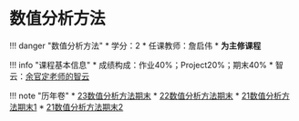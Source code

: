 # 数值分析方法

!!! danger "数值分析方法"
    * 学分：2
    * 任课教师：詹启伟
    * **为主修课程**

!!! info "课程基本信息"
    * 成绩构成：作业40%；Project20%；期末40%
    * 智云：[余官定老师的智云](https://classroom.zju.edu.cn/coursedetail?course_id=42833&tenant_code=112)

!!! note "历年卷"
    * [23数值分析方法期末](https://www.cc98.org/topic/5748177)
    * [22数值分析方法期末](https://www.cc98.org/topic/5455349)
    * [21数值分析方法期末1](https://www.cc98.org/topic/5237703)
    * [21数值分析方法期末2](https://www.cc98.org/topic/5192412)






